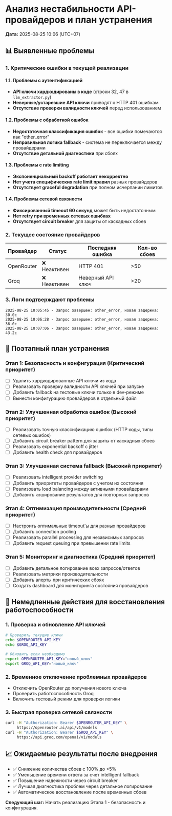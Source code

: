 # Анализ нестабильности API-провайдеров и план устранения

**Дата:** 2025-08-25 10:06 (UTC+07)

## 📊 Выявленные проблемы

### 1. Критические ошибки в текущей реализации

#### 1.1. Проблемы с аутентификацией
- **API ключи хардкодированы в коде** (строки 32, 47 в `llm_extractor.py`)
- **Неверные/устаревшие API ключи** приводят к HTTP 401 ошибкам
- **Отсутствие проверки валидности ключей** перед использованием

#### 1.2. Проблемы с обработкой ошибок
- **Недостаточная классификация ошибок** - все ошибки помечаются как "other_error"
- **Неправильная логика fallback** - система не переключается между провайдерами
- **Отсутствие детальной диагностики** при сбоях

#### 1.3. Проблемы с rate limiting
- **Экспоненциальный backoff работает некорректно**
- **Нет учета специфических rate limit правил** разных провайдеров
- **Отсутствует graceful degradation** при полном исчерпании лимитов

#### 1.4. Проблемы сетевой связности
- **Фиксированный timeout 60 секунд** может быть недостаточным
- **Нет retry при временных сетевых ошибках**
- **Отсутствует circuit breaker** для защиты от каскадных сбоев

### 2. Текущее состояние провайдеров

| Провайдер | Статус | Последняя ошибка | Кол-во сбоев |
|-----------|--------|------------------|--------------|
| OpenRouter | ❌ Неактивен | HTTP 401 | >50 |
| Groq | ❌ Неактивен | Неверный API ключ | >20 |

### 3. Логи подтверждают проблемы

```
2025-08-25 10:05:45 - Запрос завершен: other_error, новая задержка: 30.0с
2025-08-25 10:06:28 - Запрос завершен: other_error, новая задержка: 36.0с
2025-08-25 10:07:06 - Запрос завершен: other_error, новая задержка: 43.2с
```

## 🎯 Поэтапный план устранения

### Этап 1: Безопасность и конфигурация (Критический приоритет)
- [ ] Удалить хардкодированные API ключи из кода
- [ ] Реализовать проверку валидности API ключей при запуске
- [ ] Добавить fallback на тестовые ключи только в dev-режиме
- [ ] Вынести конфигурацию провайдеров в отдельный файл

### Этап 2: Улучшенная обработка ошибок (Высокий приоритет)
- [ ] Реализовать точную классификацию ошибок (HTTP коды, типы сетевых ошибок)
- [ ] Добавить circuit breaker pattern для защиты от каскадных сбоев
- [ ] Реализовать exponential backoff с jitter
- [ ] Добавить health check для провайдеров

### Этап 3: Улучшенная система fallback (Высокий приоритет)
- [ ] Реализовать intelligent provider switching
- [ ] Добавить приоритеты провайдеров с учетом их состояния
- [ ] Реализовать load balancing между активными провайдерами
- [ ] Добавить кэширование результатов для повторных запросов

### Этап 4: Оптимизация производительности (Средний приоритет)
- [ ] Настроить оптимальные timeout'ы для разных провайдеров
- [ ] Добавить connection pooling
- [ ] Реализовать parallel processing для независимых запросов
- [ ] Добавить request queuing при превышении rate limits

### Этап 5: Мониторинг и диагностика (Средний приоритет)
- [ ] Добавить детальное логирование всех запросов/ответов
- [ ] Реализовать метрики производительности
- [ ] Добавить алерты при критических сбоях
- [ ] Создать dashboard для мониторинга состояния провайдеров

## 🚀 Немедленные действия для восстановления работоспособности

### 1. Проверка и обновление API ключей
```bash
# Проверить текущие ключи
echo $OPENROUTER_API_KEY
echo $GROQ_API_KEY

# Обновить если необходимо
export OPENROUTER_API_KEY="новый_ключ"
export GROQ_API_KEY="новый_ключ"
```

### 2. Временное отключение проблемных провайдеров
- Отключить OpenRouter до получения нового ключа
- Проверить работоспособность Groq
- Включить тестовый режим для проверки логики

### 3. Быстрая проверка сетевой связности
```bash
curl -H "Authorization: Bearer $OPENROUTER_API_KEY" \
     https://openrouter.ai/api/v1/models
curl -H "Authorization: Bearer $GROQ_API_KEY" \
     https://api.groq.com/openai/v1/models
```

## 📈 Ожидаемые результаты после внедрения

- ✅ Снижение количества сбоев с 100% до <5%
- ✅ Уменьшение времени ответа за счет intelligent fallback
- ✅ Повышение надежности через circuit breaker
- ✅ Лучшая диагностика проблем через детальное логирование
- ✅ Автоматическое восстановление после временных сбоев

**Следующий шаг:** Начать реализацию Этапа 1 - безопасность и конфигурация.